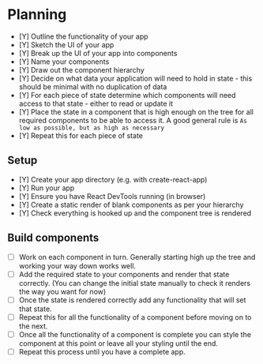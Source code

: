 # Planning

- [Y] Outline the functionality of your app
- [Y] Sketch the UI of your app
- [Y] Break up the UI of your app into components
- [Y] Name your components
- [Y] Draw out the component hierarchy
- [Y] Decide on what data your application will need to hold in state - this should be minimal with no duplication of data
- [Y] For each piece of state determine which components will need access to that state - either to read or update it
- [Y] Place the state in a component that is high enough on the tree for all required components to be able to access it. A good general rule is `As low as possible, but as high as necessary`
- [Y] Repeat this for each piece of state

## Setup

- [Y] Create your app directory (e.g. with create-react-app)
- [Y] Run your app
- [Y] Ensure you have React DevTools running (in browser)
- [Y] Create a static render of blank components as per your hierarchy
- [Y] Check everything is hooked up and the component tree is rendered

## Build components

- [ ] Work on each component in turn. Generally starting high up the tree and working your way down works well.
- [ ] Add the required state to your components and render that state correctly. (You can change the initial state manually to check it renders the way you want for now)
- [ ] Once the state is rendered correctly add any functionality that will set that state.
- [ ] Repeat this for all the functionality of a component before moving on to the next.
- [ ] Once all the functionality of a component is complete you can style the component at this point or leave all your styling until the end.
- [ ] Repeat this process until you have a complete app.
